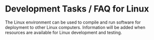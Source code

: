 # Development Tasks / FAQ for Linux #

The Linux environment can be used to compile and run software for deployment to other Linux computers.
Information will be added when resources are available for Linux development and testing.
